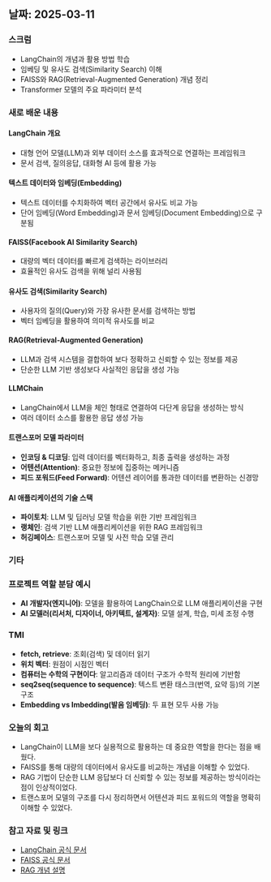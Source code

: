 ## 날짜: 2025-03-11  

### 스크럼  
- LangChain의 개념과 활용 방법 학습  
- 임베딩 및 유사도 검색(Similarity Search) 이해  
- FAISS와 RAG(Retrieval-Augmented Generation) 개념 정리  
- Transformer 모델의 주요 파라미터 분석  

### 새로 배운 내용  
#### LangChain 개요  
- 대형 언어 모델(LLM)과 외부 데이터 소스를 효과적으로 연결하는 프레임워크  
- 문서 검색, 질의응답, 대화형 AI 등에 활용 가능  

#### 텍스트 데이터와 임베딩(Embedding)  
- 텍스트 데이터를 수치화하여 벡터 공간에서 유사도 비교 가능  
- 단어 임베딩(Word Embedding)과 문서 임베딩(Document Embedding)으로 구분됨  

#### FAISS(Facebook AI Similarity Search)  
- 대량의 벡터 데이터를 빠르게 검색하는 라이브러리  
- 효율적인 유사도 검색을 위해 널리 사용됨  

#### 유사도 검색(Similarity Search)  
- 사용자의 질의(Query)와 가장 유사한 문서를 검색하는 방법  
- 벡터 임베딩을 활용하여 의미적 유사도를 비교  

#### RAG(Retrieval-Augmented Generation)  
- LLM과 검색 시스템을 결합하여 보다 정확하고 신뢰할 수 있는 정보를 제공  
- 단순한 LLM 기반 생성보다 사실적인 응답을 생성 가능  

#### LLMChain  
- LangChain에서 LLM을 체인 형태로 연결하여 다단계 응답을 생성하는 방식  
- 여러 데이터 소스를 활용한 응답 생성 가능  

#### 트랜스포머 모델 파라미터  
- **인코딩 & 디코딩**: 입력 데이터를 벡터화하고, 최종 출력을 생성하는 과정  
- **어텐션(Attention)**: 중요한 정보에 집중하는 메커니즘  
- **피드 포워드(Feed Forward)**: 어텐션 레이어를 통과한 데이터를 변환하는 신경망  

#### AI 애플리케이션의 기술 스택  
- **파이토치**: LLM 및 딥러닝 모델 학습을 위한 기반 프레임워크  
- **랭체인**: 검색 기반 LLM 애플리케이션을 위한 RAG 프레임워크  
- **허깅페이스**: 트랜스포머 모델 및 사전 학습 모델 관리  

### 기타
### 프로젝트 역할 분담 예시  
- **AI 개발자(엔지니어)**: 모델을 활용하여 LangChain으로 LLM 애플리케이션을 구현  
- **AI 모델러(리서처, 디자이너, 아키텍트, 설계자)**: 모델 설계, 학습, 미세 조정 수행  

### TMI  
- **fetch, retrieve**: 조회(검색) 및 데이터 읽기  
- **위치 벡터**: 원점이 시점인 벡터  
- **컴퓨터는 수학의 구현이다**: 알고리즘과 데이터 구조가 수학적 원리에 기반함  
- **seq2seq(sequence to sequence)**: 텍스트 변환 태스크(번역, 요약 등)의 기본 구조  
- **Embedding vs Imbedding(발음 임베딩)**: 두 표현 모두 사용 가능  

### 오늘의 회고  
- LangChain이 LLM을 보다 실용적으로 활용하는 데 중요한 역할을 한다는 점을 배웠다.  
- FAISS를 통해 대량의 데이터에서 유사도를 비교하는 개념을 이해할 수 있었다.  
- RAG 기법이 단순한 LLM 응답보다 더 신뢰할 수 있는 정보를 제공하는 방식이라는 점이 인상적이었다.  
- 트랜스포머 모델의 구조를 다시 정리하면서 어텐션과 피드 포워드의 역할을 명확히 이해할 수 있었다.  

### 참고 자료 및 링크  
- [LangChain 공식 문서](https://python.langchain.com/)  
- [FAISS 공식 문서](https://faiss.ai/)  
- [RAG 개념 설명](https://huggingface.co/blog/retrieval-augmented-generation)  
